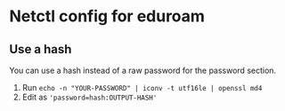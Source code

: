 Netctl config for eduroam
====

## Use a hash
You can use a hash instead of a raw password for the password section.

1. Run `echo -n "YOUR-PASSWORD" | iconv -t utf16le | openssl md4`
2. Edit as `'password=hash:OUTPUT-HASH'`
